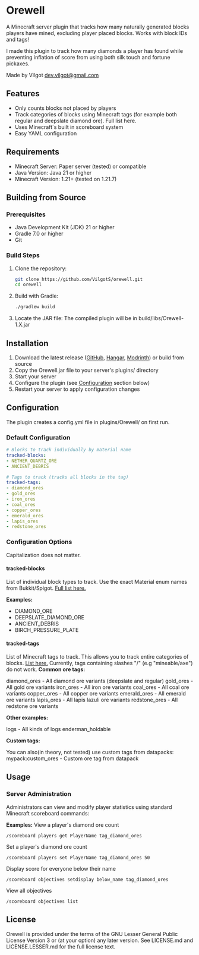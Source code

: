# Orewell
A Minecraft server plugin that tracks how many naturally generated blocks players have mined,
excluding player placed blocks. Works with block IDs and tags!

I made this plugin to track how many diamonds a player has found
while preventing inflation of score from using both silk touch and fortune pickaxes.

Made by Vilgot <dev.vilgot@gmail.com>

## Features
* Only counts blocks not placed by players
* Track categories of blocks using Minecraft tags (for example both regular and deepslate diamond ore). Full list here.
* Uses Minecraft´s built in scoreboard system
* Easy YAML configuration


## Requirements

* Minecraft Server: Paper server (tested) or compatible
* Java Version: Java 21 or higher
* Minecraft Version: 1.21+ (tested on 1.21.7)

## Building from Source
### Prerequisites

* Java Development Kit (JDK) 21 or higher
* Gradle 7.0 or higher
* Git

### Build Steps

1. Clone the repository:
    ```bash
    git clone https://github.com/VilgotS/orewell.git
    cd orewell
    ```

2. Build with Gradle:
    ```bash
   ./gradlew build
   ```

3. Locate the JAR file:
The compiled plugin will be in build/libs/Orewell-1.X.jar

## Installation

1. Download the latest release ([GitHub](), [Hangar](), [Modrinth]()) or build from source
2. Copy the Orewell.jar file to your server's plugins/ directory
3. Start your server
4. Configure the plugin (see [Configuration](#configuration) section below)
5. Restart your server to apply configuration changes

## Configuration
The plugin creates a config.yml file in plugins/Orewell/ on first run.
### Default Configuration
```yaml
# Blocks to track individually by material name
tracked-blocks:
- NETHER_QUARTZ_ORE
- ANCIENT_DEBRIS

# Tags to track (tracks all blocks in the tag)
tracked-tags:
- diamond_ores
- gold_ores
- iron_ores
- coal_ores
- copper_ores
- emerald_ores
- lapis_ores
- redstone_ores
```
### Configuration Options
Capitalization does not matter.

#### tracked-blocks
  List of individual block types to track. Use the exact Material enum names from Bukkit/Spigot. [Full list here.](https://hub.spigotmc.org/javadocs/bukkit/org/bukkit/Material.html)
  
**Examples:**
- DIAMOND_ORE
- DEEPSLATE_DIAMOND_ORE
- ANCIENT_DEBRIS
- BIRCH_PRESSURE_PLATE

#### tracked-tags
List of Minecraft tags to track. This allows you to track entire categories of blocks. [List here.](https://mcreator.net/wiki/minecraft-block-tags-list)
Currently, tags containing slashes "/" (e.g "mineable/axe") do not work.
**Common ore tags:**

diamond_ores - All diamond ore variants (deepslate and regular)
gold_ores - All gold ore variants
iron_ores - All iron ore variants
coal_ores - All coal ore variants
copper_ores - All copper ore variants
emerald_ores - All emerald ore variants
lapis_ores - All lapis lazuli ore variants
redstone_ores - All redstone ore variants

**Other examples:**

logs - All kinds of logs
enderman_holdable


**Custom tags:** 

You can also(in theory, not tested) use custom tags from datapacks:
mypack:custom_ores - Custom ore tag from datapack

## Usage
### Server Administration

Administrators can view and modify player statistics using standard Minecraft scoreboard commands:

**Examples:**
View a player's diamond ore count
```
/scoreboard players get PlayerName tag_diamond_ores
```

Set a player's diamond ore count
```
/scoreboard players set PlayerName tag_diamond_ores 50
```

Display score for everyone below their name
```
/scoreboard objectives setdisplay below_name tag_diamond_ores
```

View all objectives
```
/scoreboard objectives list
```

## License
Orewell is provided under the terms of the GNU Lesser General Public License Version 3 or
(at your option) any later version. See LICENSE.md and LICENSE.LESSER.md for the full license text.